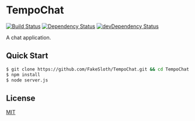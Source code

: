 # TempoChat 

[![Build Status](https://travis-ci.org/FakeSloth/TempoChat.svg)](https://travis-ci.org/FakeSloth/TempoChat)
[![Dependency Status](https://david-dm.org/FakeSloth/TempoChat.svg)](https://david-dm.org/FakeSloth/TempoChat)
[![devDependency Status](https://david-dm.org/FakeSLoth/TempoChat/dev-status.svg)](https://david-dm.org/FakeSloth/TempoChat#info=devDependencies)


A chat application.

## Quick Start

```bash
$ git clone https://github.com/FakeSloth/TempoChat.git && cd TempoChat
$ npm install
$ node server.js
```

## License

[MIT](LICENSE)
